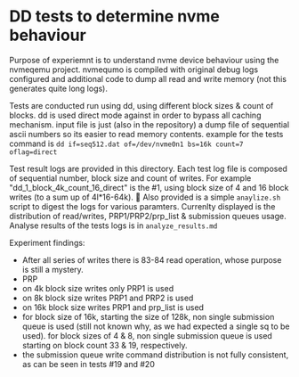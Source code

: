 DD tests to determine nvme behaviour
=========

Purpose of experiemnt is to understand nvme device behaviour using the nvmeqemu project.
nvmequmo is compiled with original debug logs configured and additional code to dump all read and write memory (not this generates quite long logs).

Tests are conducted run using dd, using different block sizes & count of blocks.
dd is used direct mode against in order to bypass all caching mechanism.
input file is just (also in the repository) a dump file of sequential ascii numbers so its easier to read memory contents.
example for the tests command is 
`dd if=seq512.dat of=/dev/nvme0n1 bs=16k count=7 oflag=direct`

Test result logs are provided in this directory.
Each test log file is composed of sequential number, block size and count of writes.
For example "dd_1_block_4k_count_16_direct" is the #1, using block size of 4 and 16 block writes (to a sum up of 4l*16-64k).

Also provided is a simple `anaylize.sh` script to digest the logs for various paramters.
Currenlty displayed is the distribution of read/writes, PRP1/PRP2/prp_list & submission queues usage.
Analyse results of the tests logs is in `analyze_results.md`

Experiment findings:
 * After all series of writes there is 83-84 read operation, whose purpose is still a mystery.
 * PRP
  * on 4k block size writes only PRP1 is used
  * on 8k block size writes PRP1 and PRP2 is used
  * on 16k block size writes PRP1 and prp_list is used
 * for block size of 16k, starting the size of 128k, non single submission queue is used (still not known why, as we had expected a single sq to be used). for block sizes of 4 & 8, non single submission queue is used starting on block count 33 & 19, respectively.
 * the submission queue write command distribution is not fully consistent, as can be seen in tests #19 and #20 


